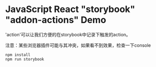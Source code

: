 JavaScript React "storybook" "addon-actions" Demo
================================================

'action'可以让我们方便的在storybook中记录下触发的action。

注意：某些浏览器插件可能与其冲突，如果看不到效果，检查一下console

```
npm install
npm run storybook
```
